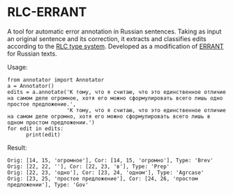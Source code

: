 # RLC-ERRANT

A tool for automatic error annotation in Russian sentences. Taking as input an original sentence and its correction, it extracts and classifies edits according to the [RLC type system](https://aclanthology.org/2024.lrec-main.1241.pdf). Developed as a modification of [ERRANT](https://github.com/chrisjbryant/errant) for Russian texts.

Usage: 

```
from annotator import Annotator
a = Annotator()
edits = a.annotate('К тому, что я считаю, что это единственное отличие на самом деле огромное, хотя его можно сформулировать всего лишь одно простое предложение.',
                   'К тому, что я считаю, что это единственное отличие на самом деле огромно, хотя его можно сформулировать всего лишь в одном простом предложении.')
for edit in edits:
      print(edit)
```

Result:
```
Orig: [14, 15, 'огромное'], Cor: [14, 15, 'огромно'], Type: 'Brev'
Orig: [22, 22, ''], Cor: [22, 23, 'в'], Type: 'Prep'
Orig: [22, 23, 'одно'], Cor: [23, 24, 'одном'], Type: 'Agrcase'
Orig: [23, 25, 'простое предложение'], Cor: [24, 26, 'простом предложении'], Type: 'Gov'
```
